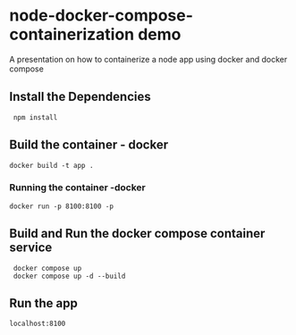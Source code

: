 # node-docker-compose-containerization demo

A presentation on how to containerize a node app using docker and docker compose

## Install the Dependencies

```
 npm install
```
 
 ## Build the container - docker
 ```
docker build -t app .
 ```

### Running the container -docker 
```
docker run -p 8100:8100 -p
```

 ## Build and Run the docker compose container service
 
 ```
  docker compose up
  docker compose up -d --build
 ```
 
 ## Run the app

 ``` 
 localhost:8100 
 ```